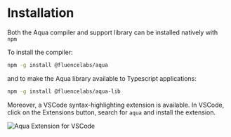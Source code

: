 # Installation

Both the Aqua compiler and support library can be installed natively with `npm`

To install the compiler:

```sh
npm -g install @fluencelabs/aqua
```

and to make the Aqua library available to Typescript applications:

```sh
npm -g install @fluencelabs/aqua-lib
```

Moreover, a VSCode syntax-highlighting extension is available. In VSCode, click on the Extensions button, search for `aqua` and install the extension.

![Aqua Extension for VSCode](./Aqua-Extension-for-VSCode.png)
